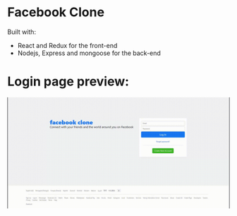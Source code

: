 <h1> Facebook Clone </h1>

<p> Built with: </h1> 
<ul>
<li>React and Redux for the front-end</li>
<li>Nodejs, Express and mongoose for the back-end </li>
</ul>

Login page preview:
====================

![grab-landing-page](https://github.com/FlavioCosta99/Facebook-Clone/blob/main/LoginPagePreview.gif)
